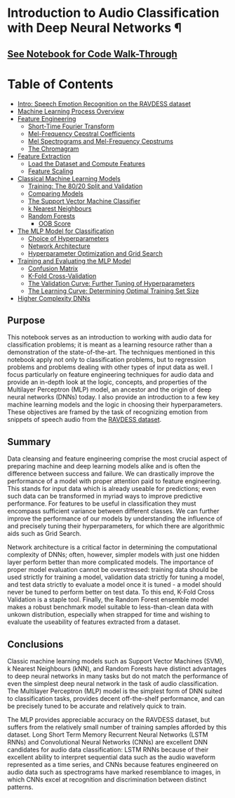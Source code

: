 # Introduction to Audio Classification with Deep Neural Networks ¶
## [See Notebook for Code Walk-Through](https://nbviewer.jupyter.org/github/IliaZenkov/dnn-audio-classification/blob/master/dnn_audio_classification.ipynb)
<!--TABLE OF CONTENTS-->
# Table of Contents
  - [Intro: Speech Emotion Recognition on the RAVDESS dataset](https://nbviewer.jupyter.org/github/IliaZenkov/speech-emotion-recognition/blob/master/dnn_audio_classification.ipynb#Intro:-Speech-Emotion-Recognition-on-the-RAVDESS-dataset)
  - [Machine Learning Process Overview](https://nbviewer.jupyter.org/github/IliaZenkov/speech-emotion-recognition/blob/master/dnn_audio_classification.ipynb#Machine-Learning-Process-Overview)
  - [Feature Engineering](https://nbviewer.jupyter.org/github/IliaZenkov/speech-emotion-recognition/blob/master/dnn_audio_classification.ipynb#Feature-Engineering)
    - [Short-Time Fourier Transform](https://nbviewer.jupyter.org/github/IliaZenkov/speech-emotion-recognition/blob/master/dnn_audio_classification.ipynb#Short-Time-Fourier-Transform)
    - [Mel-Frequency Cepstral Coefficients](https://nbviewer.jupyter.org/github/IliaZenkov/speech-emotion-recognition/blob/master/dnn_audio_classification.ipynb#Mel-Frequency-Cepstral-Coefficients)
    - [Mel Spectrograms and Mel-Frequency Cepstrums](https://nbviewer.jupyter.org/github/IliaZenkov/speech-emotion-recognition/blob/master/dnn_audio_classification.ipynb#Mel-Spectrograms-and-Mel-Frequency-Cepstrums)
    - [The Chromagram](https://nbviewer.jupyter.org/github/IliaZenkov/speech-emotion-recognition/blob/master/dnn_audio_classification.ipynb#The-Chromagram)
  - [Feature Extraction](https://nbviewer.jupyter.org/github/IliaZenkov/speech-emotion-recognition/blob/master/dnn_audio_classification.ipynb#Feature-Extraction)
    - [Load the Dataset and Compute Features](https://nbviewer.jupyter.org/github/IliaZenkov/speech-emotion-recognition/blob/master/dnn_audio_classification.ipynb#Load-the-Dataset-and-Compute-Features)
    - [Feature Scaling](https://nbviewer.jupyter.org/github/IliaZenkov/speech-emotion-recognition/blob/master/audio_classification.ipynb#Feature-Scaling)
  - [Classical Machine Learning Models](https://nbviewer.jupyter.org/github/IliaZenkov/speech-emotion-recognition/blob/master/dnn_audio_classification.ipynb#Classical-Machine-Learning-Models)
    - [Training: The 80/20 Split and Validation](https://nbviewer.jupyter.org/github/IliaZenkov/speech-emotion-recognition/blob/master/dnn_audio_classification.ipynb#Training:-The-80/20-Split-and-Validation)
    - [Comparing Models](https://nbviewer.jupyter.org/github/IliaZenkov/speech-emotion-recognition/blob/master/audio_classification.ipynb#Comparing-Models)
    - [The Support Vector Machine Classifier](https://nbviewer.jupyter.org/github/IliaZenkov/speech-emotion-recognition/blob/master/dnn_audio_classification.ipynb#The-Support-Vector-Machine-Classifier)
    - [k Nearest Neighbours](https://nbviewer.jupyter.org/github/IliaZenkov/speech-emotion-recognition/blob/master/audio_classification.ipynb#k-Nearest-Neighbours)
    - [Random Forests](https://nbviewer.jupyter.org/github/IliaZenkov/speech-emotion-recognition/blob/master/dnn_audio_classification.ipynb#Random-Forests)
        - [OOB Score](https://nbviewer.jupyter.org/github/IliaZenkov/speech-emotion-recognition/blob/master/dnn_audio_classification.ipynb#OOB-Score)
  - [The MLP Model for Classification](https://nbviewer.jupyter.org/github/IliaZenkov/speech-emotion-recognition/blob/master/dnn_audio_classification.ipynb#The-MLP-Model-for-Classification)
    - [Choice of Hyperparameters](https://nbviewer.jupyter.org/github/IliaZenkov/speech-emotion-recognition/blob/master/dnn_audio_classification.ipynb#Choice-of-Hyperparameters)
    - [Network Architecture](https://nbviewer.jupyter.org/github/IliaZenkov/speech-emotion-recognition/blob/master/dnn_audio_classification.ipynb#Network-Architecture)
    - [Hyperparameter Optimization and Grid Search](https://nbviewer.jupyter.org/github/IliaZenkov/speech-emotion-recognition/blob/master/dnn_audio_classification.ipynb#Hyperparameter-Optimization-and-Grid-Search)
  - [Training and Evaluating the MLP Model](https://nbviewer.jupyter.org/github/IliaZenkov/speech-emotion-recognition/blob/master/dnn_audio_classification.ipynb#Training-and-Evaluating-the-MLP-Model)
    - [Confusion Matrix](https://nbviewer.jupyter.org/github/IliaZenkov/speech-emotion-recognition/blob/master/dnn_audio_classification.ipynb#Confusion-Matrix)
    - [K-Fold Cross-Validation](https://nbviewer.jupyter.org/github/IliaZenkov/speech-emotion-recognition/blob/master/dnn_audio_classification.ipynb#K-Fold-Cross-Validation)
    - [The Validation Curve: Further Tuning of Hyperparameters](https://nbviewer.jupyter.org/github/IliaZenkov/speech-emotion-recognition/blob/master/dnn_audio_classification.ipynb#The-Validation-Curve:-Further-Tuning-of-Hyperparameters)
    - [The Learning Curve: Determining Optimal Training Set Size](https://nbviewer.jupyter.org/github/IliaZenkov/speech-emotion-recognition/blob/master/dnn_audio_classification.ipynb#The-Learning-Curve:-Determining-Optimal-Training-Set-Size)
  - [Higher Complexity DNNs](#ttps://nbviewer.jupyter.org/github/IliaZenkov/speech-emotion-recognition/blob/master/dnn_audio_classification.ipynb#Higher-Complexity-DNNs)

## Purpose
This notebook serves as an introduction to working with audio data for classification problems; it is meant as a learning resource rather than a demonstration of the state-of-the-art. The techniques mentioned in this notebook apply not only to classification problems, but to regression problems and problems dealing with other types of input data as well. I focus particularly on feature engineering techniques for audio data and provide an in-depth look at the logic, concepts, and properties of the Multilayer Perceptron (MLP) model, an ancestor and the origin of deep neural networks (DNNs) today. I also provide an introduction to a few key machine learning models and the logic in choosing their hyperparameters. These objectives are framed by the task of recognizing emotion from snippets of speech audio from the [RAVDESS dataset](https://smartlaboratory.org/ravdess/).

## Summary
Data cleansing and feature engineering comprise the most crucial aspect of preparing machine and deep learning models alike and is often the difference between success and failure. We can drastically improve the performance of a model with proper attention paid to feature engineering. This stands for input data which is already useable for predictions; even such data can be transformed in myriad ways to improve predictive performance. For features to be useful in classification they must encompass sufficient variance between different classes. We can further improve the performance of our models by understanding the influence of and precisely tuning their hyperparameters, for which there are algorithmic aids such as Grid Search.

Network architecture is a critical factor in determining the computational complexity of DNNs; often, however, simpler models with just one hidden layer perform better than more complicated models. The importance of proper model evaluation cannot be overstressed: training data should be used strictly for training a model, validation data strictly for tuning a model, and test data strictly to evaluate a model once it is tuned - a model should never be tuned to perform better on test data. To this end, K-Fold Cross Validation is a staple tool. Finally, the Random Forest ensemble model makes a robust benchmark model suitable to less-than-clean data with unkown distribution, especially when strapped for time and wishing to evaluate the useability of features extracted from a dataset.

## Conclusions
Classic machine learning models such as Support Vector Machines (SVM), k Nearest Neighbours (kNN), and Random Forests have distinct advantages to deep neural networks in many tasks but do not match the performance of even the simplest deep neural network in the task of audio classification. The Multilayer Perceptron (MLP) model is the simplest form of DNN suited to classification tasks, provides decent off-the-shelf performance, and can be precisely tuned to be accurate and relatively quick to train.

The MLP provides appreciable accuracy on the RAVDESS dataset, but suffers from the relatively small number of training samples afforded by this dataset. Long Short Term Memory Recurrent Neural Networks (LSTM RNNs) and Convolutional Neural Networks (CNNs) are excellent DNN candidates for audio data classification: LSTM RNNs because of their excellent ability to interpret sequential data such as the audio waveform represented as a time series, and CNNs because features engineered on audio data such as spectrograms have marked resemblance to images, in which CNNs excel at recognition and discrimination between distinct patterns.
